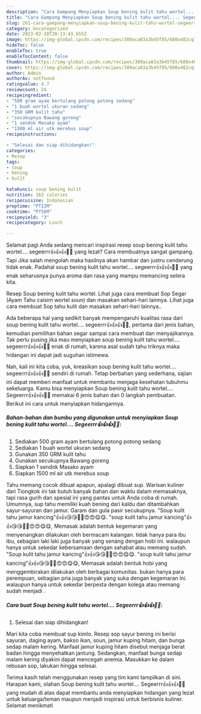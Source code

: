 ```yaml
---
description: "Cara Gampang Menyiapkan Soup bening kulit tahu wortel.... Segeerrr👍👍👍👍🏼 yang Bisa Manjain Lidah, Buat Buka Puasa Menggugah Selera"
title: "Cara Gampang Menyiapkan Soup bening kulit tahu wortel.... Segeerrr👍👍👍👍🏼 yang Bisa Manjain Lidah, Buat Buka Puasa Menggugah Selera"
slug: 261-cara-gampang-menyiapkan-soup-bening-kulit-tahu-wortel-segeerrr-yang-bisa-manjain-lidah-buat-buka-puasa-menggugah-selera
category: Uncategorized
date: 2023-02-28T20:13:43.655Z
image: https://img-global.cpcdn.com/recipes/389aca83a3b45f85/680x482cq70/soup-bening-kulit-tahu-wortel-segeerrr-foto-resep-utama.jpg
hideToc: false
enableToc: true
enableTocContent: false
thumbnail: https://img-global.cpcdn.com/recipes/389aca83a3b45f85/680x482cq70/soup-bening-kulit-tahu-wortel-segeerrr-foto-resep-utama.jpg
cover: https://img-global.cpcdn.com/recipes/389aca83a3b45f85/680x482cq70/soup-bening-kulit-tahu-wortel-segeerrr-foto-resep-utama.jpg
author: Admin
authorAv: notfound
ratingvalue: 4.7
reviewcount: 24
recipeingredient:
- "500 gram ayam bertulang potong potong sedang"
- "1 buah wortel ukuran sedang"
- "350 GRM kulit tahu"
- "secukupnya Bawang goreng"
- "1 sendok Masako ayam"
- "1500 ml air utk merebus soup"
recipeinstructions:

- "Selesai dan siap dihidangkan!"
categories:
- Resep
tags:
- soup
- bening
- kulit

katakunci: soup bening kulit 
nutrition: 163 calories
recipecuisine: Indonesian
preptime: "PT22M"
cooktime: "PT56M"
recipeyield: "3"
recipecategory: Lunch

---
```



Selamat pagi Anda sedang mencari inspirasi resep soup bening kulit tahu wortel.... segeerrr👍👍👍👍🏼 yang lezat? Cara membuatnya sangat gampang. Tapi Jika salah mengolah maka hasilnya akan hambar dan justru cenderung tidak enak. Padahal soup bening kulit tahu wortel.... segeerrr👍👍👍👍🏼 yang enak seharusnya punya aroma dan rasa yang mampu memancing selera kita.


Resep Soup bening kulit tahu wortel. Lihat juga cara membuat Sop Segar (Ayam Tahu caisim wortel soun) dan masakan sehari-hari lainnya. Lihat juga cara membuat Sop tahu kulit dan masakan sehari-hari lainnya..

Ada beberapa hal yang sedikit banyak mempengaruhi kualitas rasa dari soup bening kulit tahu wortel.... segeerrr👍👍👍👍🏼, pertama dari jenis bahan, kemudian pemilihan bahan segar sampai cara membuat dan menyajikannya. Tak perlu pusing jika mau menyiapkan soup bening kulit tahu wortel.... segeerrr👍👍👍👍🏼 enak di rumah, karena asal sudah tahu triknya maka hidangan ini dapat jadi suguhan istimewa.


Nah, kali ini kita coba, yuk, kreasikan soup bening kulit tahu wortel.... segeerrr👍👍👍👍🏼 sendiri di rumah. Tetap berbahan yang sederhana, sajian ini dapat memberi manfaat untuk membantu menjaga kesehatan tubuhmu sekeluarga. Kamu bisa menyiapkan Soup bening kulit tahu wortel.... Segeerrr👍👍👍👍🏼 memakai 6 jenis bahan dan 0 langkah pembuatan. Berikut ini cara untuk menyiapkan hidangannya.

<!--inarticleads1-->

##### Bahan-bahan dan bumbu yang digunakan untuk menyiapkan Soup bening kulit tahu wortel.... Segeerrr👍👍👍👍🏼:

1. Sediakan 500 gram ayam bertulang potong potong sedang
1. Sediakan 1 buah wortel ukuran sedang
1. Gunakan 350 GRM kulit tahu
1. Gunakan secukupnya Bawang goreng
1. Siapkan 1 sendok Masako ayam
1. Siapkan 1500 ml air utk merebus soup


Tahu memang cocok dibuat apapun, apalagi dibuat sup. Warisan kuliner dari Tiongkok ini tak butuh banyak bahan dan waktu dalam memasaknya, tapi rasa gurih dan spesial ini yang pantas untuk Anda coba di rumah. Umumnya, sup tahu memiliki kuah bening dari kaldu dan ditambahkan sayur-sayuran dan jamur. Garam dan gula pasir secukupnya. &#34;Soup kulit tahu jamur kancing&#34;👍👍😘😘👍🏼😍😍😋😋. &#34;soup kulit tahu jamur kancing&#34;👍👍😘😘👍🏼😍😍😋😋, Memasak adalah bentuk kegemaran yang menyenangkan dilakukan oleh bermacam kalangan. tidak hanya para ibu ibu, sebagian laki laki juga banyak yang senang dengan hobi ini. walaupun hanya untuk sekedar kebersamaan dengan sahabat atau memang sudah. &#34;Soup kulit tahu jamur kancing&#34;👍👍😘😘👍🏼😍😍😋😋. &#34;soup kulit tahu jamur kancing&#34;👍👍😘😘👍🏼😍😍😋😋, Memasak adalah bentuk hobi yang menggembirakan dilakukan oleh berbagai komunitas. bukan hanya para perempuan, sebagian pria juga banyak yang suka dengan kegemaran ini. walaupun hanya untuk sekedar berpesta dengan kolega atau memang sudah menjadi . 

<!--inarticleads2-->

##### Cara buat Soup bening kulit tahu wortel.... Segeerrr👍👍👍👍🏼:


1. Selesai dan siap dihidangkan!

Mari kita coba membuat sup kimlo. Resep sop sayur bening ini berisi sayuran, daging ayam, bakso ikan, soun, jamur kuping hitam, dan bunga sedap malam kering. Manfaat jamur kuping hitam disebut menjaga berat badan hingga menyehatkan jantung. Sedangkan, manfaat bunga sedap malam kering diyakini dapat mencegah anemia. Masukkan ke dalam rebusan sop, lakukan hingga selesai. 

Terima kasih telah menggunakan resep yang tim kami tampilkan di sini. Harapan kami, olahan Soup bening kulit tahu wortel.... Segeerrr👍👍👍👍🏼 yang mudah di atas dapat membantu anda menyiapkan hidangan yang lezat untuk keluarga/teman maupun menjadi inspirasi untuk berbisnis kuliner. Selamat menikmati

